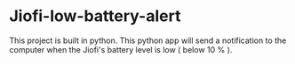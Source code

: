 # Jiofi-low-battery-alert
This project is built in python. This python app will send a notification to the computer when the Jiofi's battery level is low ( below 10 % ).

           

